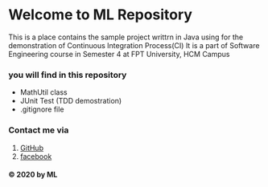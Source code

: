 # Welcome to ML Repository

This is a place contains the sample project writtrn in Java using for the demonstration of Continuous Integration Process(CI)
It is a part of Software Engineering course in Semester 4 at FPT University, HCM Campus

### you will find in this repository
* MathUtil class
* JUnit Test (TDD demostration)
* .gitignore file

### Contact me via
1. [GitHub](http://github.com/TPMLong)
2. [facebook](https://www.facebook.com/LongTPM)


#### © 2020 by ML